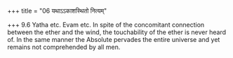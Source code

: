 +++
title = "06 यथाऽऽकाशस्थितो नित्यम्"

+++
9.6 Yatha etc. Evam etc. In spite of the concomitant connection between
the ether and the wind, the touchability of the ether is never heard of.
In the same manner the Absolute pervades the entire universe and yet
remains not comprehended by all men.
